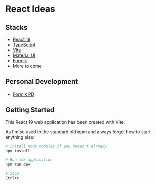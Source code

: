# React Ideas

## Stacks

- [React 19](https://react.dev/)
- [TypeScript](https://www.typescriptlang.org/)
- [Vite](https://vite.dev/guide/)
- [Material UI](https://mui.com/material-ui/getting-started/)
- [Formik](https://formik.org/docs)
- More to come

## Personal Development

- [Formik PD](./docs/Formik_Outcomes.md)

## Getting Started

This React 19 web application has been created with Vite.

As I'm so used to the standard old npm and always forget how to start anything else:

```bash
# Install node modules if you haven't already
npm install

# Run the application
npm run dev

# Stop
Ctrl+c
```